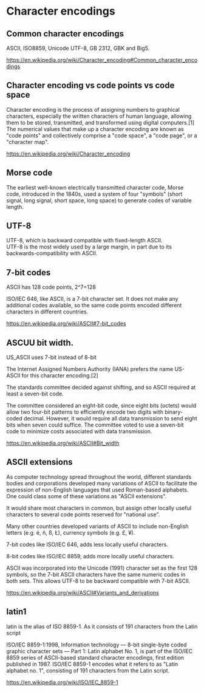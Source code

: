 # Character encodings

## Common character encodings

ASCII, ISO8859, Unicode UTF-8, GB 2312, GBK and Big5.

https://en.wikipedia.org/wiki/Character_encoding#Common_character_encodings

## Character encoding vs code points vs code space

Character encoding is the process of assigning numbers to graphical characters, especially the written characters of human language, allowing them to be stored, transmitted, and transformed using digital computers.[1] The numerical values that make up a character encoding are known as "code points" and collectively comprise a "code space", a "code page", or a "character map".

https://en.wikipedia.org/wiki/Character_encoding

## Morse code

The earliest well-known electrically transmitted character code, Morse code, introduced in the 1840s, used a system of four "symbols" (short signal, long signal, short space, long space) to generate codes of variable length.

## UTF-8

UTF-8, which is backward compatible with fixed-length ASCII.  
UTF-8 is the most widely used by a large margin, in part due to its backwards-compatibility with ASCII.  

## 7-bit codes

ASCII has 128 code points, 2^7=128

ISO/IEC 646, like ASCII, is a 7-bit character set. It does not make any additional codes available, so the same code points encoded different characters in different countries. 

https://en.wikipedia.org/wiki/ASCII#7-bit_codes

## ASCUU bit width. 

US_ASCII uses 7-bit instead of 8-bit

The Internet Assigned Numbers Authority (IANA) prefers the name US-ASCII for this character encoding.[2]

The standards committee decided against shifting, and so ASCII required at least a seven-bit code.

The committee considered an eight-bit code, since eight bits (octets) would allow two four-bit patterns to efficiently encode two digits with binary-coded decimal. However, it would require all data transmission to send eight bits when seven could suffice. The committee voted to use a seven-bit code to minimize costs associated with data transmission. 

https://en.wikipedia.org/wiki/ASCII#Bit_width

## ASCII extensions

As computer technology spread throughout the world, different standards bodies and corporations developed many variations of ASCII to facilitate the expression of non-English languages that used Roman-based alphabets. One could class some of these variations as "ASCII extensions".

It would share most characters in common, but assign other locally useful characters to several code points reserved for "national use".

Many other countries developed variants of ASCII to include non-English letters (e.g. é, ñ, ß, Ł), currency symbols (e.g. £, ¥). 

7-bit codes like ISO/IEC 646, adds less locally useful characters.

8-bit codes like ISO/IEC 8859, adds more locally useful characters.

ASCII was incorporated into the Unicode (1991) character set as the first 128 symbols, so the 7-bit ASCII characters have the same numeric codes in both sets. This allows UTF-8 to be backward compatible with 7-bit ASCII.

https://en.wikipedia.org/wiki/ASCII#Variants_and_derivations  

## latin1 

latin is the alias of ISO 8859-1. As it consists of 191 characters from the Latin script

ISO/IEC 8859-1:1998, Information technology — 8-bit single-byte coded graphic character sets — Part 1: Latin alphabet No. 1, is part of the ISO/IEC 8859 series of ASCII-based standard character encodings, first edition published in 1987. ISO/IEC 8859-1 encodes what it refers to as "Latin alphabet no. 1", consisting of 191 characters from the Latin script. 

https://en.wikipedia.org/wiki/ISO/IEC_8859-1

